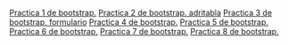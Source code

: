 <a href="https://cruzgam.github.io/practica1bootstrap.html">Practica 1 de bootstrap.</a>
<a href="https://cruzgam.github.io/practica2bootstrap.html">Practica 2 de bootstrap. adritabla</a>
<a href="https://cruzgam.github.io/practica3bootstrap.html">Practica 3 de bootstrap. formulario</a>
<a href="https://cruzgam.github.io/practica4bootstrap.html">Practica 4 de bootstrap.</a>
<a href="https://cruzgam.github.io/practica5bootstrap.html">Practica 5 de bootstrap.</a>
<a href="https://cruzgam.github.io/practica6bootstrap.html">Practica 6 de bootstrap.</a>
<a href="https://cruzgam.github.io/practica7bootstrap.html">Practica 7 de bootstrap.</a>
<a href="https://cruzgam.github.io/practica8bootstrap.html">Practica 8 de bootstrap.</a>
